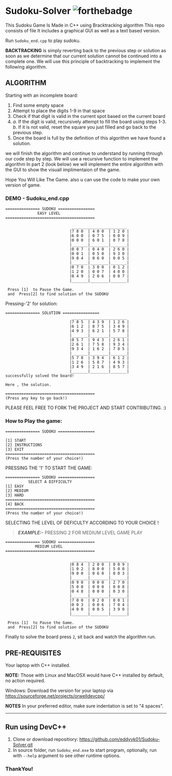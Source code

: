 # Sudoku-Solver ![forthebadge](https://forthebadge.com/images/badges/made-with-c-plus-plus.svg)

This Sudoku Game Is Made in C++ using Bracktracking algorithm
This repo consists of file It includes a graphical GUI as well as a text based version.

Run `Sudoku_end.cpp` to play sudoku.<br>

**BACKTRACKING** is simply reverting back to the previous step or solution as soon as we determine that our current solution cannot be continued into a complete one. We will use this principle of backtracking to implement the following algorithm.

## ALGORITHM

Starting with an incomplete board:

1. Find some empty space
2. Attempt to place the digits 1-9 in that space
3. Check if that digit is valid in the current spot based on the current board
4. *a.* If the digit is valid, recursively attempt to   fill the board using steps 1-3.<br>
 *b.* If it is not valid, reset the square you just filled and go back to the previous step.
5. Once the board is full by the definition of this algorithm we have found a solution.

we will finish the algorithm and continue to understand by running through our code step by step. We will use a recursive function to implement the algorithm 
In part 2 (look below) we will implement the entire algorithm with the GUI to show the visuall implimentaion of the game.

Hope You Will Like The Game. also u can use the code to make your own version of game.

<!-- ### DEMO - sudokuGUI.py -->
<!-- ![sudokudemo](https://user-images.githubusercontent.com/91308138/161383210-7c0cf10f-9c40-4ab7-b92c-473c09a99f5d.gif) -->

###  DEMO - Sudoku_end.cpp
```
=============== SUDOKU ================
              EASY LEVEL
=======================================

                             ________________________
                            |7 8 0  | 4 0 0  | 1 2 0 |
                            |6 0 0  | 0 7 5  | 0 0 9 |
                            |0 0 0  | 6 0 1  | 0 7 8 |
                            |_______|________|_______|
                            |0 0 7  | 0 4 0  | 2 6 0 |
                            |0 0 1  | 0 5 0  | 9 3 0 |
                            |9 0 4  | 0 6 0  | 0 0 5 |
                            |_______|________|_______|
                            |0 7 0  | 3 0 0  | 0 1 2 |
                            |1 2 0  | 0 0 7  | 4 0 0 |
                            |0 4 9  | 2 0 6  | 0 0 7 |
                            |_______|________|_______|

 Press [1]  to Pause the Game.
 and  Press[2] to find solution of the SUDOKU

```
Pressing-'2' for solution:
```
=============== SOLUTION ================
                             ________________________
                            |7 8 5  | 4 3 9  | 1 2 6 |
                            |6 1 2  | 8 7 5  | 3 4 9 |
                            |4 9 3  | 6 2 1  | 5 7 8 |
                            |_______|________|_______|
                            |8 5 7  | 9 4 3  | 2 6 1 |
                            |2 6 1  | 7 5 8  | 9 3 4 |
                            |9 3 4  | 1 6 2  | 7 8 5 |
                            |_______|________|_______|
                            |5 7 8  | 3 9 4  | 6 1 2 |
                            |1 2 6  | 5 8 7  | 4 9 3 |
                            |3 4 9  | 2 1 6  | 8 5 7 |
                            |_______|________|_______|
successfully solved the board!

Here , the solution.

=======================================
(Press any key to go back!)
```

PLEASE FEEL FREE TO FORK THE PROJECT AND START CONTRIBUTING. :)

### How to Play the game:
```
=============== SUDOKU ================

[1] START
[2] INSTRUCTIONS
[3] EXIT
=======================================
(Press the number of your choice!)
```
PRESSING THE '1' TO START THE GAME: 
```
=============== SUDOKU ================
          SELECT A DIFFICULTY
[1] EASY
[2] MEDIUM
[3] HARD
=======================================
[4] BACK
=======================================
(Press the number of your choice!)
```
SELECTING THE LEVEL OF DEFICULTY ACCORDING TO YOUR CHOICE !<BR>
>***EXAMPLE:-***
PRESSING 2 FOR MEDIUM LEVEL GAME PLAY
```
=============== SUDOKU ================
             MEDIUM LEVEL
=======================================

                             ________________________
                            |0 8 4  | 2 0 0  | 0 0 9 |
                            |1 0 2  | 8 0 0  | 5 0 0 |
                            |9 0 0  | 0 6 0  | 0 0 3 |
                            |_______|________|_______|
                            |0 9 0  | 0 0 0  | 2 7 0 |
                            |5 0 0  | 0 0 0  | 0 0 8 |
                            |0 4 8  | 0 0 0  | 0 3 0 |
                            |_______|________|_______|
                            |7 0 0  | 0 2 0  | 0 0 1 |
                            |0 0 3  | 0 0 6  | 7 0 4 |
                            |4 0 0  | 0 0 5  | 3 9 0 |
                            |_______|________|_______|

 Press [1]  to Pause the Game.
 and  Press[2] to find solution of the SUDOKU
```
Finally to solve the board press `2`, sit back and watch the algorithm run.

## PRE-REQUISITES
Your laptop with C++ installed.

**NOTE:** Those with Linux and MacOSX would have C++ installed by default, no action required.

Windows: Download the version for your laptop via https://sourceforge.net/projects/orwelldevcpp/

**NOTES**
In your preferred editor, make sure indentation is set to "4 spaces".

---

## Run using DevC++
1. Clone or download repositiory: https://github.com/eddyvk01/Sudoku-Solver.git
2. In source folder, run `Sudoku_end.exe` to start program, optionally, run with `--help` argument to see other runtime options.
 
### ThankYou!
